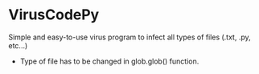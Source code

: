 # VirusCodePy
Simple and easy-to-use virus program to infect all types of files (.txt, .py, etc...)
- Type of file has to be changed in glob.glob() function.
